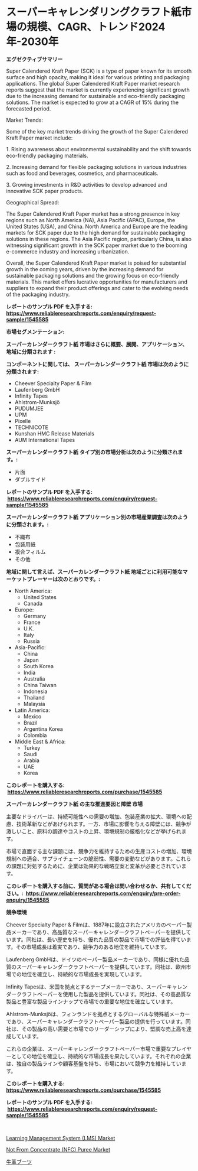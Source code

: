 <p><h1>スーパーキャレンダリングクラフト紙市場の規模、CAGR、トレンド2024年-2030年</h1></p><p><strong>エグゼクティブサマリー</strong></p>
<p><p>Super Calendered Kraft Paper (SCK) is a type of paper known for its smooth surface and high opacity, making it ideal for various printing and packaging applications. The global Super Calendered Kraft Paper market research reports suggest that the market is currently experiencing significant growth due to the increasing demand for sustainable and eco-friendly packaging solutions. The market is expected to grow at a CAGR of 15% during the forecasted period.</p><p>Market Trends:</p><p>Some of the key market trends driving the growth of the Super Calendered Kraft Paper market include:</p><p>1. Rising awareness about environmental sustainability and the shift towards eco-friendly packaging materials.</p><p>2. Increasing demand for flexible packaging solutions in various industries such as food and beverages, cosmetics, and pharmaceuticals.</p><p>3. Growing investments in R&D activities to develop advanced and innovative SCK paper products.</p><p>Geographical Spread:</p><p>The Super Calendered Kraft Paper market has a strong presence in key regions such as North America (NA), Asia Pacific (APAC), Europe, the United States (USA), and China. North America and Europe are the leading markets for SCK paper due to the high demand for sustainable packaging solutions in these regions. The Asia Pacific region, particularly China, is also witnessing significant growth in the SCK paper market due to the booming e-commerce industry and increasing urbanization.</p><p>Overall, the Super Calendered Kraft Paper market is poised for substantial growth in the coming years, driven by the increasing demand for sustainable packaging solutions and the growing focus on eco-friendly materials. This market offers lucrative opportunities for manufacturers and suppliers to expand their product offerings and cater to the evolving needs of the packaging industry.</p></p>
<p><strong>レポートのサンプル PDF を入手する: <a href="https://www.reliableresearchreports.com/enquiry/request-sample/1545585">https://www.reliableresearchreports.com/enquiry/request-sample/1545585</a></strong></p>
<p><strong>市場セグメンテーション:</strong></p>
<p><strong> スーパーカレンダークラフト紙 市場はさらに概要、展開、アプリケーション、地域に分類されます :</strong></p>
<p><strong>コンポーネントに関しては、 スーパーカレンダークラフト紙 市場は次のように分類されます: &nbsp;</strong></p>
<p><ul><li>Cheever Specialty Paper & Film</li><li>Laufenberg GmbH</li><li>Infinity Tapes</li><li>Ahlstrom-Munksjö</li><li>PUDUMJEE</li><li>UPM</li><li>Pixelle</li><li>TECHNICOTE</li><li>Kunshan HMC Release Materials</li><li>AUM International Tapes</li></ul></p>
<p><strong> スーパーカレンダークラフト紙 タイプ別の市場分析は次のように分類されます。:</strong></p>
<p><ul><li>片面</li><li>ダブルサイド</li></ul></p>
<p><strong>レポートのサンプル PDF を入手する: &nbsp;<a href="https://www.reliableresearchreports.com/enquiry/request-sample/1545585">https://www.reliableresearchreports.com/enquiry/request-sample/1545585</a></strong></p>
<p><strong> スーパーカレンダークラフト紙 アプリケーション別の市場産業調査は次のように分類されます。:</strong></p>
<p><ul><li>不織布</li><li>包装用紙</li><li>複合フィルム</li><li>その他</li></ul></p>
<p><strong>地域に関して言えば、スーパーカレンダークラフト紙 地域ごとに利用可能なマーケットプレーヤーは次のとおりです。:</strong></p>
<p><ul>
    <li>
        North America:
        <ul>
            <li>United States</li>
            <li>Canada</li>
        </ul>
    </li>
    <li>
        Europe:
        <ul>
            <li>Germany</li>
            <li>France</li>
            <li>U.K.</li>
            <li>Italy</li>
            <li>Russia</li>
        </ul>
    </li>
    <li>
        Asia-Pacific:
        <ul>
            <li>China</li>
            <li>Japan</li>
            <li>South Korea</li>
            <li>India</li>
            <li>Australia</li>
            <li>China Taiwan</li>
            <li>Indonesia</li>
            <li>Thailand</li>
            <li>Malaysia</li>
        </ul>
    </li>
    <li>
        Latin America:
        <ul>
            <li>Mexico</li>
            <li>Brazil</li>
            <li>Argentina Korea</li>
            <li>Colombia</li>
        </ul>
    </li>
    <li>
        Middle East & Africa:
        <ul>
            <li>Turkey</li>
            <li>Saudi</li>
            <li>Arabia</li>
            <li>UAE</li>
            <li>Korea</li>
        </ul>
    </li>
    </ul></p>
<p><strong>このレポートを購入する: &nbsp;<a href="https://www.reliableresearchreports.com/purchase/1545585">https://www.reliableresearchreports.com/purchase/1545585</a></strong></p>
<p><strong>スーパーカレンダークラフト紙 の主な推進要因と障壁 市場</strong></p>
<p><p>主要なドライバーは、持続可能性への需要の増加、包装産業の拡大、環境への配慮、技術革新などがあげられます。一方、市場に影響を与える障壁には、競争が激しいこと、原料の調達やコストの上昇、環境規制の厳格化などが挙げられます。</p><p>市場で直面する主な課題には、競争力を維持するための生産コストの増加、環境規制への適合、サプライチェーンの脆弱性、需要の変動などがあります。これらの課題に対処するために、企業は効果的な戦略立案と変革が必要とされています。</p></p>
<p><strong>このレポートを購入する前に、質問がある場合は問い合わせるか、共有してください。:&nbsp; <a href="https://www.reliableresearchreports.com/enquiry/pre-order-enquiry/1545585">https://www.reliableresearchreports.com/enquiry/pre-order-enquiry/1545585</a></strong></p>
<p><strong>競争環境</strong></p>
<p><p>Cheever Specialty Paper & Filmは、1887年に設立されたアメリカのペーパー製品メーカーであり、高品質なスーパーキャレンダークラフトペーパーを提供しています。同社は、長い歴史を持ち、優れた品質の製品で市場での評価を得ています。その市場成長は着実であり、競争力のある地位を維持しています。</p><p>Laufenberg GmbHは、ドイツのペーパー製品メーカーであり、同様に優れた品質のスーパーキャレンダークラフトペーパーを提供しています。同社は、欧州市場での地位を確立し、持続的な市場成長を実現しています。</p><p>Infinity Tapesは、米国を拠点とするテープメーカーであり、スーパーキャレンダークラフトペーパーを使用した製品を提供しています。同社は、その高品質な製品と豊富な製品ラインナップで市場での重要な地位を確立しています。</p><p>Ahlstrom-Munksjöは、フィンランドを拠点とするグローバルな特殊紙メーカーであり、スーパーキャレンダークラフトペーパー製品の提供を行っています。同社は、その製品の高い需要と市場でのリーダーシップにより、堅調な売上高を達成しています。</p><p>これらの企業は、スーパーキャレンダークラフトペーパー市場で重要なプレイヤーとしての地位を確立し、持続的な市場成長を果たしています。それぞれの企業は、独自の製品ラインや顧客基盤を持ち、市場において競争力を維持しています。</p></p>
<p><strong>このレポートを購入する: &nbsp; <a href="https://www.reliableresearchreports.com/purchase/1545585">https://www.reliableresearchreports.com/purchase/1545585</a></strong></p>
<p><strong>レポートのサンプル PDF を入手する: &nbsp;<a href="https://www.reliableresearchreports.com/enquiry/request-sample/1545585">https://www.reliableresearchreports.com/enquiry/request-sample/1545585</a></strong><strong></strong></p>
<p>&nbsp;</p>
<p><p><a href="https://www.linkedin.com/pulse/decoding-learning-management-system-lms-market-deep-dive-di4pe?trackingId=Ciokrv3bjjRKyM8M5A6giw%3D%3D">Learning Management System (LMS) Market</a></p><p><a href="https://www.linkedin.com/pulse/from-concentrate-nfc-puree-market-size-reflecting-forecast-dz7ge?trackingId=hZdNmeX7AD%2BNoB4hqvUNdw%3D%3D">Not From Concentrate (NFC) Puree Market</a></p><p><a href="https://github.com/zoetazuur/Market-Research-Report-List-1/blob/main/900249513057.md">牛革ブーツ</a></p></p>